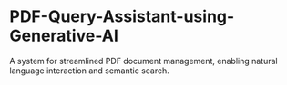 # PDF-Query-Assistant-using-Generative-AI
A system for streamlined PDF document management, enabling natural language interaction and semantic search.
